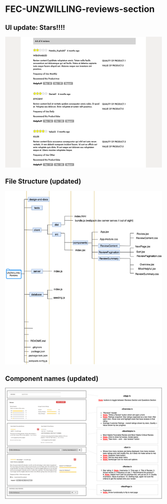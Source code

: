 # FEC-UNZWILLING-reviews-section

## UI update: Stars!!!!
<img src='design-and-docs/progress-stars.png'>

## File Structure (updated)
<img src='design-and-docs/files.png'>

## Component names (updated)
<img src='design-and-docs/organization.png'>

